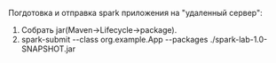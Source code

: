 Погдотовка и отправка spark приложения на "удаленный сервер":
1. Собрать jar(Maven->Lifecycle->package).
2. spark-submit --class org.example.App --packages ./spark-lab-1.0-SNAPSHOT.jar